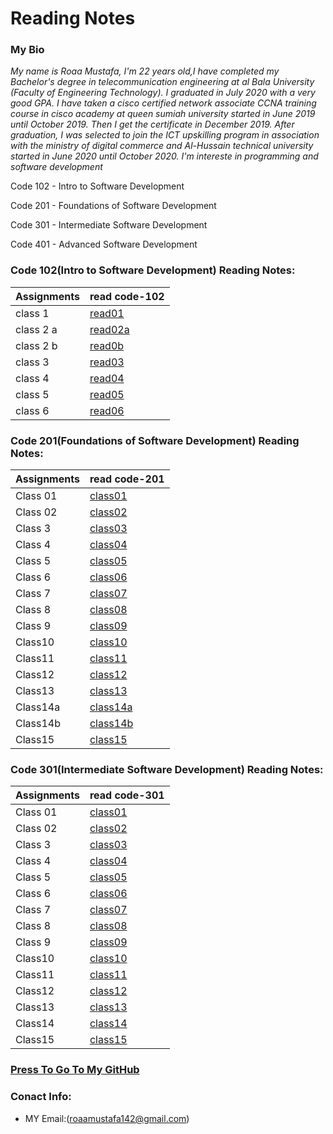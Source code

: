 
# Reading Notes
###  My Bio
*My name is Roaa Mustafa, I'm 22 years old,I have completed my Bachelor's degree in telecommunication engineering at al Bala University (Faculty of Engineering Technology).
I graduated in July 2020 with a very good GPA.
I have taken a cisco certified network associate CCNA training course in cisco academy at queen sumiah university started in June 2019 until October 2019. Then I get the certificate in December 2019.
After graduation, I was selected to join the ICT upskilling program in association with the ministry of digital commerce and Al-Hussain technical university started in June 2020 until October 2020.
I'm intereste in programming and software development*

Code 102 - Intro to Software Development

Code 201 - Foundations of Software Development

Code 301 - Intermediate Software Development

Code 401 - Advanced Software Development

### Code 102(Intro to Software Development) Reading Notes:
|Assignments |     read code-102    |
|----------- | ---------------------|
|class 1     | [read01](read01.md)  |
|class 2 a   | [read02a](read02a.md)|
|class 2 b   | [read0b](read02b.md) |
|class 3     | [read03](read03.md)  |
|class 4     | [read04](read04.md)  |
|class 5     | [read05](read05.md)  |
|class 6     | [read06](read06.md)  |

### Code 201(Foundations of Software Development) Reading Notes:
|Assignments |     read code-201      |
|----------- |------------------------|
|  Class 01  |[class01](class-01.md)  |
|  Class 02  |[class02](class02.md)   |
|  Class 3   |[class03](class-03.md)  |
|  Class 4   |[class04](class-04.md)  |
|  Class 5   |[class05](class-05.md)  |
|  Class 6   |[class06](class-06.md)  |
|  Class 7   |[class07](class-07.md)  |
|  Class 8   |[class08](class-08.md)  |
|  Class 9   |[class09](class-09.md)  |
|  Class10   |[class10](class-10.md)  |
|  Class11   |[class11](class-11.md)  |
|  Class12   |[class12](class-12.md)  |
|  Class13   |[class13](class-13.md)  |
|  Class14a  |[class14a](class-14a.md)|
|  Class14b  |[class14b](class-14b.md)|
|  Class15   |[class15](class-15.md)  |

### Code 301(Intermediate Software Development) Reading Notes:
|Assignments |     read code-301         |                                                  
|----------- |---------------------------|   
|  Class 01  |[class01](class301-01.md)  |
|  Class 02  |[class02](class301-02.md)  |
|  Class 3   |[class03](class301-03.md)  |
|  Class 4   |[class04](class301-04.md)  |
|  Class 5   |[class05](class301-05.md)  |
|  Class 6   |[class06](class301-06.md)  |
|  Class 7   |[class07](class301-07.md)  | 
|  Class 8   |[class08](class301-08.md)  |      
|  Class 9   |[class09](class301-09.md)  |
|  Class10   |[class10](class301-10.md)  |
|  Class11   |[class11](class301-11.md)  |
|  Class12   |[class12](clas301-12.md)   |
|  Class13   |[class13](class301-13.md)  |
|  Class14   |[class14](class301-14.md)  |
|  Class15   |[class15](class301-15.md)  |

### [Press To Go To My GitHub](https://github.com/RoaaMustafa)

### Conact Info:
* MY Email:(roaamustafa142@gmail.com)


